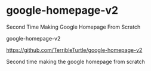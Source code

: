 # google-homepage-v2
Second Time Making Google Homepage From Scratch

google-homepage-v2

https://github.com/TerribleTurtle/google-homepage-v2

Second time making the google homepage from scratch
